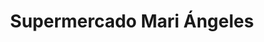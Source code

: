 ---
title: "Supermercado Mari Ángeles"
url: /san-fulgencio/supermercado-mari-angeles/
shop: comodidad
---